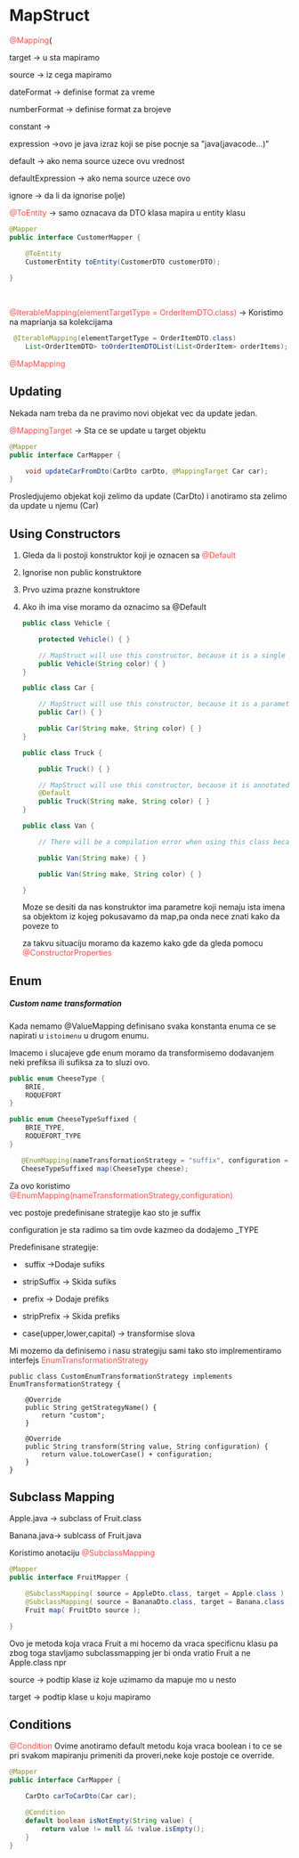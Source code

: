 # MapStruct

<span style="color:#ff4d4d">@Mapping</span>(

target -> u sta mapiramo

source -> iz cega mapiramo

dateFormat -> definise format za vreme

numberFormat -> definise format za brojeve

constant -> 

expression ->ovo je java izraz koji se pise pocnje sa "java(javacode...)"

default -> ako nema source uzece ovu vrednost

defaultExpression -> ako nema source uzece ovo

ignore -> da li da ignorise polje)



<span style="color:#ff4d4d">   @ToEntity </span> -> samo oznacava da DTO klasa mapira u entity klasu

```java
@Mapper
public interface CustomerMapper {

    @ToEntity
    CustomerEntity toEntity(CustomerDTO customerDTO);
    
}
```

​    

<span style="color:#ff4d4d"> @IterableMapping(elementTargetType = OrderItemDTO.class)</span> -> Koristimo na maprianja sa kolekcijama

```java
 @IterableMapping(elementTargetType = OrderItemDTO.class)
    List<OrderItemDTO> toOrderItemDTOList(List<OrderItem> orderItems);

```



<span style="color:#ff4d4d">  @MapMapping</span>



## Updating

Nekada nam treba da ne pravimo novi objekat vec da update jedan.

<span style="color:#ff4d4d">   @MappingTarget</span> -> Sta ce se update u target objektu

```java
@Mapper
public interface CarMapper {

    void updateCarFromDto(CarDto carDto, @MappingTarget Car car);
}
```

Prosledjujemo objekat koji zelimo da update (CarDto) i anotiramo sta zelimo da update u njemu (Car)

## Using Constructors

1. Gleda da li postoji konstruktor koji je oznacen sa <span style="color:#ff4d4d"> @Default</span>

2. Ignorise non public konstruktore

3. Prvo uzima prazne konstruktore

4. Ako ih ima vise moramo da oznacimo sa @Default

   ```java
   public class Vehicle {
   
       protected Vehicle() { }
   
       // MapStruct will use this constructor, because it is a single public constructor
       public Vehicle(String color) { }
   }
   
   public class Car {
   
       // MapStruct will use this constructor, because it is a parameterless empty constructor
       public Car() { }
   
       public Car(String make, String color) { }
   }
   
   public class Truck {
   
       public Truck() { }
   
       // MapStruct will use this constructor, because it is annotated with @Default
       @Default
       public Truck(String make, String color) { }
   }
   
   public class Van {
   
       // There will be a compilation error when using this class because MapStruct cannot pick a constructor
   
       public Van(String make) { }
   
       public Van(String make, String color) { }
   
   }
   ```

   Moze se desiti da nas konstruktor ima parametre koji nemaju ista imena sa objektom iz kojeg pokusavamo da map,pa onda nece znati kako da poveze to

   za takvu situaciju moramo da kazemo kako gde da gleda pomocu <span style="color:#ff4d4d">@ConstructorProperties</span>

## Enum

##### Custom name transformation

Kada nemamo @ValueMapping definisano svaka konstanta enuma ce se napirati u `istoimenu` u drugom enumu.

Imacemo i slucajeve gde enum moramo da transformisemo dodavanjem neki prefiksa ili sufiksa za to sluzi ovo.

```java
public enum CheeseType {
    BRIE,
    ROQUEFORT
}

public enum CheeseTypeSuffixed {
    BRIE_TYPE,
    ROQUEFORT_TYPE
}
```

```java
   @EnumMapping(nameTransformationStrategy = "suffix", configuration = "_TYPE")
   CheeseTypeSuffixed map(CheeseType cheese);
```

Za ovo koristimo <span style="color:#ff4d4d">@EnumMapping(nameTransformationStrategy,configuration)</span>

vec postoje predefinisane strategije kao sto je suffix 

configuration je sta radimo sa tim ovde kazmeo da dodajemo _TYPE

Predefinisane strategije:

- ​	suffix ->Dodaje sufiks

- stripSuffix -> Skida sufiks

- prefix -> Dodaje prefiks

- stripPrefix -> Skida prefiks

- case(upper,lower,capital) -> transformise slova

  

Mi mozemo da definisemo i nasu strategiju sami tako sto implrementiramo interfejs <span style="color:#ff4d4d">EnumTransformationStrategy</span>

```
public class CustomEnumTransformationStrategy implements EnumTransformationStrategy {

    @Override
    public String getStrategyName() {
        return "custom";
    }

    @Override
    public String transform(String value, String configuration) {
        return value.toLowerCase() + configuration;
    }
}
```

## Subclass Mapping

Apple.java -> subclass of Fruit.class

Banana.java-> sublcass of Fruit.java

Koristimo anotaciju  <span style="color:#ff4d4d">@SubclassMapping</span>

```java
@Mapper
public interface FruitMapper {

    @SubclassMapping( source = AppleDto.class, target = Apple.class )
    @SubclassMapping( source = BananaDto.class, target = Banana.class )
    Fruit map( FruitDto source );

}
```

Ovo je metoda koja vraca Fruit a mi hocemo da vraca specificnu klasu pa zbog toga stavljamo subclassmapping jer bi onda vratio Fruit a ne Apple.class npr

source -> podtip klase iz koje uzimamo da mapuje mo u nesto

target -> podtip klase u koju mapiramo



## Conditions

 <span style="color:#ff4d4d">@Condition</span> Ovime anotiramo default metodu koja vraca boolean i to ce se pri svakom mapiranju primeniti da proveri,neke koje postoje ce override.

```java
@Mapper
public interface CarMapper {

    CarDto carToCarDto(Car car);

    @Condition
    default boolean isNotEmpty(String value) {
        return value != null && !value.isEmpty();
    }
}
```


